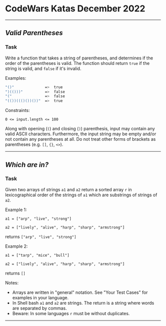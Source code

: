 # CodeWars Katas December 2022

---
## _Valid Parentheses_

### Task

Write a function that takes a string of parentheses, and determines if the order of the parentheses is valid. The function should return `true` if the string is valid, and `false` if it's invalid.

Examples:

```sh
"()"              =>  true
")(()))"          =>  false
"("               =>  false
"(())((()())())"  =>  true
```

Constraints:

`0 <= input.length <= 100`

Along with opening (`(`) and closing (`)`) parenthesis, input may contain any valid ASCII characters. Furthermore, the input string may be empty and/or not contain any parentheses at all. Do not treat other forms of brackets as parentheses (e.g. `[]`, `{}`, `<>`).

---
## _Which are in?_

### Task

Given two arrays of strings `a1` and `a2` return a sorted array `r` in lexicographical order of the strings of `a1` which are substrings of strings of `a2`.

Example 1:

`a1 = ["arp", "live", "strong"]`

`a2 = ["lively", "alive", "harp", "sharp", "armstrong"]`

returns `["arp", "live", "strong"]`

Example 2:

`a1 = ["tarp", "mice", "bull"]`

`a2 = ["lively", "alive", "harp", "sharp", "armstrong"]`

returns `[]`

Notes:

* Arrays are written in "general" notation. See "Your Test Cases" for examples in your language.
* In Shell bash `a1` and `a2` are strings. The return is a string where words are separated by commas.
* Beware: In some languages `r` must be without duplicates.

---